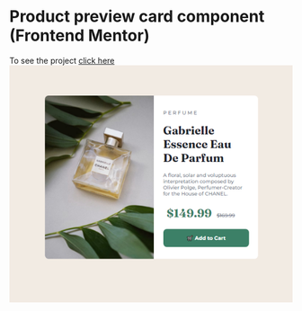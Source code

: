# Product preview card component (Frontend Mentor)


To see the project [click here](https://levi-martins.github.io/Product-preview-card-component/)
![imagem do projeto](projeto.png)
